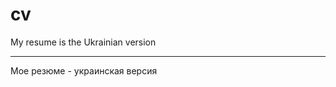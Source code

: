 # cv

My resume is the Ukrainian version 

-----------------------------------------------------------------------------------------------

Мое резюме - украинская версия 
